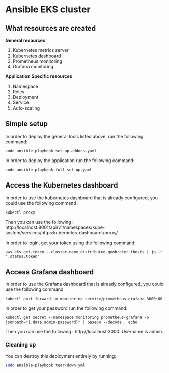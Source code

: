 # Ansible EKS cluster 


## What resources are created
    
**General resources** 
1. Kubernetes metrics server
2. Kubernetes dashboard
3. Prometheus monitoring
4. Grafana monitoring   

**Application Specific resources**
1. Namespace
2. Roles
3. Deployment
4. Service
5. Auto-scaling

## Simple setup

In order to deploy the general tools listed above, run the following command: 
```
sudo ansible-playbook set-up-addons.yaml
```

In order to deploy the application run the following command: 
```
sudo ansible-playbook full-set-up.yaml
```

## Access the Kubernetes dashboard
In order to use the kubernetes dashboard that is already configured, you could use the following command : 
```
kubectl proxy
```
Then you can use the following : http://localhost:8001/api/v1/namespaces/kube-system/services/https:kubernetes-dashboard:/proxy/

In order to login, get your token using the following command:
```
aws eks get-token --cluster-name distributed-geobroker-thesis | jq -r '.status.token'
```

## Access Grafana dashboard
In order to use the Grafana dashboard that is already configured, you could use the following command: 
```
kubectl port-forward -n monitoring service/prometheus-grafana 3000:80
```

In order to get your password run the following command: 
```
kubectl get secret --namespace monitoring prometheus-grafana -o jsonpath="{.data.admin-password}" | base64 --decode ; echo
```

Then you can use the following : http://localhost:3000. Username is admin.


### Cleaning up

You can destroy this deployment entirely by running:

```bash
sudo ansible-playbook tear-down.yml
```